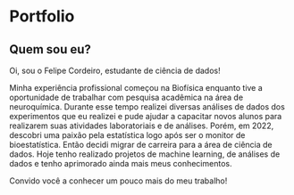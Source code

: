 # Portfolio

## Quem sou eu?
Oi, sou o Felipe Cordeiro, estudante de ciência de dados!

Minha experiência profissional começou na Biofísica enquanto tive a oportunidade de trabalhar com pesquisa acadêmica na área de neuroquímica. 
Durante esse tempo realizei diversas análises de dados dos experimentos que eu realizei e pude ajudar a capacitar novos alunos para realizarem suas atividades laboratoriais e de análises.
Porém, em 2022, descobri uma paixão pela estatística logo após ser o monitor de bioestatística. Então decidi migrar de carreira para a área de ciência de dados.
Hoje tenho realizado projetos de machine learning, de análises de dados e tenho aprimorado ainda mais meus conhecimentos. 

Convido você a conhecer um pouco mais do meu trabalho!
